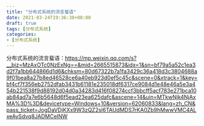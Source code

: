 ```yaml
---
title: "分布式系统的流言蜚语"
date: 2021-03-24T19:36:38+08:00
draft: true
tags: [分布式系统]
categories:
- [分布式系统]
---
```


分布式系统的流言蜚语：https://mp.weixin.qq.com/s?__biz=MzAxOTc0NzExNg==&mid=2665515873&idx=1&sn=bf79a5a52c1ea3d2f7a1bb644866d1d6&chksm=80d67322b7a1fa3429c36a418d3c3804688a9f01bea8a27b8ed46528ce6a40eb923d0ef5c45c&scene=0&xtrack=1&key=bf4cf7f356eb2752dfab3431b61181e235018df6317ce9084d1e48e46a5e3a454b221538f9d88192d04d0a34283d416f08274ccf3bbcff5acf783e271bca10ab84ad7a7e6b5648d6f5ead23ea625dafc&ascene=14&uin=MTkwNjk4NjAxMA%3D%3D&devicetype=Windows+10&version=62060833&lang=zh_CN&pass_ticket=JogDaVDjKXx9W3zQZ2sl6TAUdMDS7rKA0Zb9hMwwVMC4ALxeAySdvq8JADMCeINW
